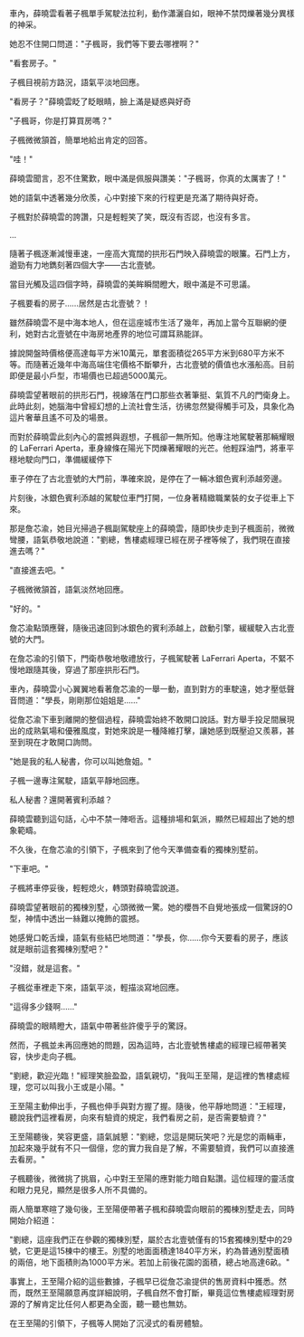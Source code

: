 車內，薛曉雲看著子楓單手駕駛法拉利，動作瀟灑自如，眼神不禁閃爍著幾分異樣的神采。

她忍不住開口問道："子楓哥，我們等下要去哪裡啊？"

"看套房子。"

子楓目視前方路況，語氣平淡地回應。

"看房子？"薛曉雲眨了眨眼睛，臉上滿是疑惑與好奇

"子楓哥，你是打算買房嗎？"

子楓微微頷首，簡單地給出肯定的回答。

"哇！"

薛曉雲聞言，忍不住驚歎，眼中滿是佩服與讚美："子楓哥，你真的太厲害了！"

她的語氣中透著幾分欣羨，心中對接下來的行程更是充滿了期待與好奇。

子楓對於薛曉雲的誇讚，只是輕輕笑了笑，既沒有否認，也沒有多言。

...

隨著子楓逐漸減慢車速，一座高大寬闊的拱形石門映入薛曉雲的眼簾。石門上方，遒勁有力地鐫刻著四個大字——古北壹號。

當目光觸及這四個字時，薛曉雲的美眸瞬間瞪大，眼中滿是不可思議。

子楓要看的房子……居然是古北壹號？！

雖然薛曉雲不是中海本地人，但在這座城市生活了幾年，再加上當今互聯網的便利，她對古北壹號在中海房地產界的地位可謂耳熟能詳。

據說開盤時價格便高達每平方米10萬元，單套面積從265平方米到680平方米不等。而隨著近幾年中海高端住宅價格不斷攀升，古北壹號的價值也水漲船高。目前即便是最小戶型，市場價也已超過5000萬元。

薛曉雲望著眼前的拱形石門，視線落在門口那些衣著筆挺、氣質不凡的門衛身上。此時此刻，她腦海中曾經幻想的上流社會生活，彷彿忽然變得觸手可及，具象化為這片奢華且遙不可及的場景。

而對於薛曉雲此刻內心的震撼與遐想，子楓卻一無所知。他專注地駕駛著那輛耀眼的 LaFerrari Aperta，車身線條在陽光下閃爍著耀眼的光芒。他輕踩油門，將車平穩地駛向門口，準備緩緩停下

車子停在了古北壹號的大門前，準確來說，是停在了一輛冰銀色賓利添越旁邊。

片刻後，冰銀色賓利添越的駕駛位車門打開，一位身著精緻職業裝的女子從車上下來。

那是詹芯渝，她目光掃過子楓副駕駛座上的薛曉雲，隨即快步走到子楓面前，微微彎腰，語氣恭敬地說道："劉總，售樓處經理已經在房子裡等候了，我們現在直接進去嗎？"

"直接進去吧。"

子楓微微頷首，語氣淡然地回應。

"好的。"

詹芯渝點頭應聲，隨後迅速回到冰銀色的賓利添越上，啟動引擎，緩緩駛入古北壹號的大門。

在詹芯渝的引領下，門衛恭敬地敬禮放行，子楓駕駛著 LaFerrari Aperta，不緊不慢地跟隨其後，穿過了那座拱形石門。

車內，薛曉雲小心翼翼地看著詹芯渝的一舉一動，直到對方的車駛遠，她才壓低聲音問道："學長，剛剛那位姐姐是……"

從詹芯渝下車到離開的整個過程，薛曉雲始終不敢開口說話。對方舉手投足間展現出的成熟氣場和優雅風度，對她來說是一種降維打擊，讓她感到既壓迫又羨慕，甚至到現在才敢開口詢問。

"她是我的私人秘書，你可以叫她詹姐。"

子楓一邊專注駕駛，語氣平靜地回應。

私人秘書？還開著賓利添越？

薛曉雲聽到這句話，心中不禁一陣咂舌。這種排場和氣派，顯然已經超出了她的想象範疇。

不久後，在詹芯渝的引領下，子楓來到了他今天準備查看的獨棟別墅前。

"下車吧。"

子楓將車停妥後，輕輕熄火，轉頭對薛曉雲說道。

薛曉雲望著眼前的獨棟別墅，心頭微微一驚。她的櫻唇不自覺地張成一個驚訝的O型，神情中透出一絲難以掩飾的震撼。

她感覺口乾舌燥，語氣有些結巴地問道："學長，你……你今天要看的房子，應該就是眼前這套獨棟別墅吧？"

"沒錯，就是這套。"

子楓從車裡走下來，語氣平淡，輕描淡寫地回應。

"這得多少錢啊……"

薛曉雲的眼睛瞪大，語氣中帶著些許傻乎乎的驚訝。

然而，子楓並未再回應她的問題，因為這時，古北壹號售樓處的經理已經帶著笑容，快步走向子楓。

"劉總，歡迎光臨！"經理笑臉盈盈，語氣親切，"我叫王至陽，是這裡的售樓處經理，您可以叫我小王或是小陽。"

王至陽主動伸出手，子楓也伸手與對方握了握。隨後，他平靜地問道："王經理，聽說我們這裡看房，向來有驗資的規定，我們看房之前，是否需要驗資？"

王至陽聽後，笑容更盛，語氣誠懇："劉總，您這是開玩笑吧？光是您的兩輛車，加起來幾乎就有不只一個億，您的實力我自是了解，不需要驗資，我們可以直接進去看房。"

子楓聽後，微微挑了挑眉，心中對王至陽的應對能力暗自點讚。這位經理的靈活度和眼力見兒，顯然是很多人所不具備的。

兩人簡單寒暄了幾句後，王至陽便帶著子楓和薛曉雲向眼前的獨棟別墅走去，同時開始介紹道：

"劉總，這座我們正在參觀的獨棟別墅，屬於古北壹號僅有的15套獨棟別墅中的29號，它更是這15棟中的樓王。別墅的地面面積達1840平方米，約為普通別墅面積的兩倍，地下面積則為1000平方米。若加上前後花園的面積，總占地高達6畝。"

事實上，王至陽介紹的這些數據，子楓早已從詹芯渝提供的售房資料中獲悉。然而，既然王至陽願意再度詳細說明，子楓自然不會打斷，畢竟這位售樓處經理對房源的了解肯定比任何人都更為全面，聽一聽也無妨。

在王至陽的引領下，子楓等人開始了沉浸式的看房體驗。